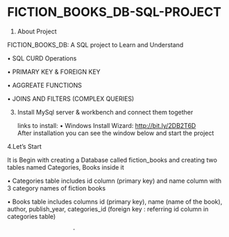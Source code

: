 # FICTION_BOOKS_DB-SQL-PROJECT

1. About Project

FICTION_BOOKS_DB: A  SQL project to Learn and Understand 

•	SQL CURD Operations 

•	PRIMARY KEY & FOREIGN KEY

•	AGGREATE FUNCTIONS

•	JOINS AND FILTERS (COMPLEX QUERIES)

3. Install MySql server & workbench and connect them together


	links to install:
•	Windows Install Wizard: http://bit.ly/2DB2T6D   
	After installation you can see the window below and start the project

 
4.Let’s Start


It is Begin with creating a  Database called fiction_books and creating two tables named Categories, Books inside it 

•	Categories table includes id column (primary key) and name column with 3 category names of fiction books

•	Books table includes columns id (primary key), name (name of the book), author, publish_year, categories_id (foreign key : referring id column in  categories table)

 





                         -
    
